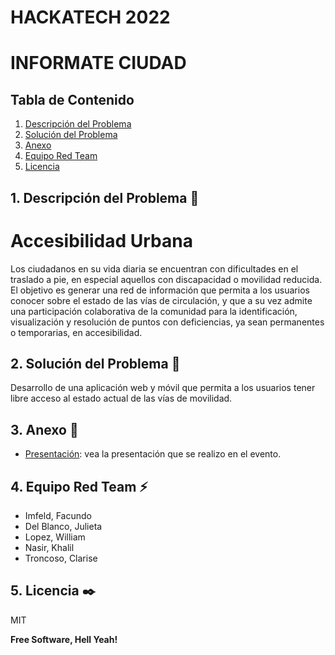 # HACKATECH 2022 
# INFORMATE CIUDAD

## Tabla de Contenido

1. [Descripción del Problema](#descripcion)
2. [Solución del Problema](#capturas-de-pantalla)
3. [Anexo](#anexo)
4. [Equipo Red Team](#desarrolladores)
5. [Licencia](#licencia)

<a name="descripcion"/>

## 1. Descripción del Problema 🚀

# Accesibilidad Urbana
Los ciudadanos en su vida diaria se encuentran con dificultades en el traslado a pie, en especial aquellos con discapacidad o movilidad reducida. El objetivo es generar una red de información que permita a los usuarios conocer sobre el estado de las vías de circulación, y que a su vez admite una participación colaborativa de la comunidad para la identificación, visualización y resolución de puntos con deficiencias, ya sean permanentes o temporarias, en accesibilidad.

<a name="capturas-de-pantalla"/>

## 2. Solución del Problema 📸

Desarrollo de una aplicación web y móvil que permita a los usuarios tener libre acceso al estado actual de las vías de movilidad.


<a name="anexo"/>

## 3. Anexo 📢

- [Presentación](https://www.canva.com/design/DAFSaHIU5kY/YhYYsXUyNvSF6o7G24XQIg/edit?utm_content=DAFSaHIU5kY&utm_campaign=designshare&utm_medium=link2&utm_source=sharebutton): vea la presentación que se realizo en el evento.


<a name="desarrolladores"/>

## 4. Equipo Red Team ⚡

- Imfeld, Facundo
- Del Blanco, Julieta
- Lopez, William
- Nasir, Khalil
- Troncoso, Clarise

<a name="licencia"/>

## 5. Licencia ✒️

MIT

**Free Software, Hell Yeah!**
